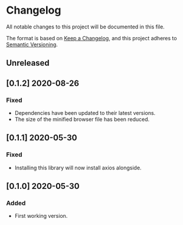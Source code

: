 # Changelog

All notable changes to this project will be documented in this file.

The format is based on [Keep a Changelog](https://keepachangelog.com/en/1.0.0/),
and this project adheres to [Semantic Versioning](https://semver.org/spec/v2.0.0.html).

## Unreleased

## [0.1.2] 2020-08-26

### Fixed

- Dependencies have been updated to their latest versions.
- The size of the minified browser file has been reduced.

## [0.1.1] 2020-05-30

### Fixed

- Installing this library will now install axios alongside.

## [0.1.0] 2020-05-30

### Added

- First working version.
